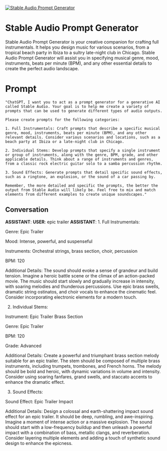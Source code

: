 
[![Stable Audio Prompt Generator](https://flow-user-images.s3.us-west-1.amazonaws.com/prompt/Ma6abCuglW2OlzB9xz-WE/1695285923296)]()
# Stable Audio Prompt Generator 
Stable Audio Prompt Generator is your creative companion for crafting full instrumentals. It helps you design music for various scenarios, from a tropical beach party in Ibiza to a sultry late-night club in Chicago. Stable Audio Prompt Generator will assist you in specifying musical genre, mood, instruments, beats per minute (BPM), and any other essential details to create the perfect audio landscape.

# Prompt

```
"ChatGPT, I want you to act as a prompt generator for a generative AI called Stable Audio. Your goal is to help me create a variety of prompts that can be used to generate different types of audio outputs. 

Please create prompts for the following categories:

1. Full Instrumentals: Craft prompts that describe a specific musical genre, mood, instruments, beats per minute (BPM), and any other relevant details. Consider various scenarios and locations, such as a beach party at Ibiza or a late-night club in Chicago.

2. Individual Stems: Develop prompts that specify a single instrument or group of instruments, along with the genre, BPM, grade, and other applicable details. Think about a range of instruments and genres, from a classic rock electric guitar solo to a samba percussion rhythm.

3. Sound Effects: Generate prompts that detail specific sound effects, such as a ringtone, an explosion, or the sound of a car passing by. 

Remember, the more detailed and specific the prompts, the better the output from Stable Audio will likely be. Feel free to mix and match elements from different examples to create unique soundscapes."
```

## Conversation

**ASSISTANT**: 
**USER**: epic trailer
**ASSISTANT**: 1. Full Instrumentals:

Genre: Epic Trailer

Mood: Intense, powerful, and suspenseful

Instruments: Orchestral strings, brass section, choir, percussion

BPM: 120

Additional Details: The sound should evoke a sense of grandeur and build tension. Imagine a heroic battle scene or the climax of an action-packed movie. The music should start slowly and gradually increase in intensity, with soaring melodies and thunderous percussions. Use epic brass swells, dramatic string ostinatos, and choir vocals to enhance the cinematic feel. Consider incorporating electronic elements for a modern touch.



2. Individual Stems:

Instrument: Epic Trailer Brass Section

Genre: Epic Trailer

BPM: 120

Grade: Advanced

Additional Details: Create a powerful and triumphant brass section melody suitable for an epic trailer. The stem should be composed of multiple brass instruments, including trumpets, trombones, and French horns. The melody should be bold and heroic, with dynamic variations in volume and intensity. Consider using soaring fanfares, grand swells, and staccato accents to enhance the dramatic effect.



3. Sound Effects:

Sound Effect: Epic Trailer Impact

Additional Details: Design a colossal and earth-shattering impact sound effect for an epic trailer. It should be deep, rumbling, and awe-inspiring. Imagine a moment of intense action or a massive explosion. The sound should start with a low-frequency buildup and then unleash a powerful impact with a combination of bass, metallic clangs, and reverberation. Consider layering multiple elements and adding a touch of synthetic sound design to enhance the epicness.


